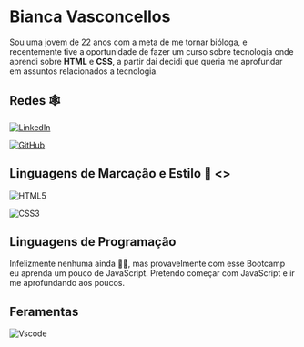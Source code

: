 # Bianca Vasconcellos

Sou uma jovem de 22 anos com a meta de me tornar bióloga, e recentemente tive a oportunidade de fazer um curso sobre tecnologia onde aprendi sobre **HTML** e **CSS**, a partir dai decidi que queria me aprofundar em assuntos relacionados a tecnologia.

## Redes 🕸️

[![LinkedIn](https://img.shields.io/badge/LinkedIn-0077B5?style=for-the-badge&logo=linkedin&logoColor=white)](https://www.linkedin.com/in/biancavasconcelloslopessilva/)

[![GitHub](https://img.shields.io/badge/GitHub-100000?style=for-the-badge&logo=github&logoColor=white)](https://github.com/Binancaaa)

## Linguagens de Marcação e Estilo 🎨 <>

![HTML5](https://img.shields.io/badge/HTML5-E34F26?style=for-the-badge&logo=html5&logoColor=white)

![CSS3](https://img.shields.io/badge/CSS3-1572B6?style=for-the-badge&logo=css3&logoColor=white)

## Linguagens de Programação

Infelizmente nenhuma ainda 🙅‍♀️, mas provavelmente com esse Bootcamp eu aprenda um pouco de JavaScript. Pretendo começar com JavaScript e ir me aprofundando aos poucos.

## Feramentas 

![Vscode](https://img.shields.io/badge/Vscode-007ACC?style=for-the-badge&logo=visual-studio-code&logoColor=white)

